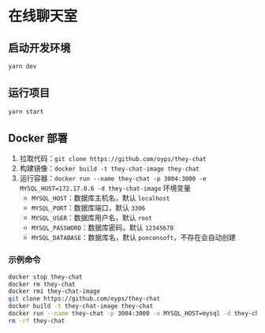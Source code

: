 # 在线聊天室

## 启动开发环境

```bash
yarn dev
```

## 运行项目

```bash
yarn start
```

## Docker 部署

1. 拉取代码：`git clone https://github.com/oyps/they-chat`
2. 构建镜像：`docker build -t they-chat-image they-chat`
3. 运行容器：`docker run --name they-chat -p 3004:3000 -e MYSQL_HOST=172.17.0.6 -d they-chat-image`
    环境变量
    - `MYSQL_HOST`：数据库主机名，默认 `localhost`
    - `MYSQL_PORT`：数据库端口，默认 `3306`
    - `MYSQL_USER`：数据库用户名，默认 `root`
    - `MYSQL_PASSWORD`：数据库密码，默认 `12345678`
    - `MYSQL_DATABASE`：数据库名，默认 `ponconsoft`，不存在会自动创建

### 示例命令

```bash
docker stop they-chat
docker rm they-chat
docker rmi they-chat-image
git clone https://github.com/oyps/they-chat
docker build -t they-chat-image they-chat
docker run --name they-chat -p 3004:3000 -e MYSQL_HOST=mysql -d they-chat-image
rm -rf they-chat
```